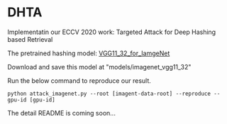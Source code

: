 # DHTA
Implementatin our ECCV 2020 work: Targeted Attack for Deep Hashing based Retrieval


The pretrained hashing model: [VGG11_32_for_IamgeNet](https://drive.google.com/file/d/1V6Nvr0DMhquqWwsl1CQtv0Kug7aXXTzx/view?usp=sharing)

Download and save this model at "models/imagenet_vgg11_32"

Run the below command to reproduce our result.

```shell
python attack_imagenet.py --root [imagent-data-root] --reproduce --gpu-id [gpu-id]
```

The detail README is coming soon...

